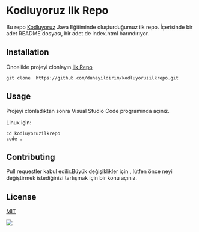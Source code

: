 # Kodluyoruz Ilk Repo

Bu repo [Kodluyoruz](https://kodluyoruz.org/tr/kodluyoruz/) Java Eğitiminde oluşturduğumuz ilk repo. İçerisinde bir adet README dosyası, bir adet de index.html barındırıyor.

## Installation

Öncelikle projeyi clonlayın.[İlk Repo](https://github.com/duhayildirim/kodluyoruzilkrepo.git)

```
git clone  https://github.com/duhayildirim/kodluyoruzilkrepo.git
```

## Usage

Projeyi clonladıktan sonra Visual Studio Code programında açınız.

Linux için:

```
cd kodluyoruzilkrepo
code .
```
 
## Contributing

Pull requestler kabul edilir.Büyük değişiklikler için , lütfen önce neyi değiştirmek istediğinizi tartışmak için bir konu açınız.

## License

[MIT](https://choosealicense.com/licenses/mit/)

![](https://picsum.photos/seed/picsum/200/300)
